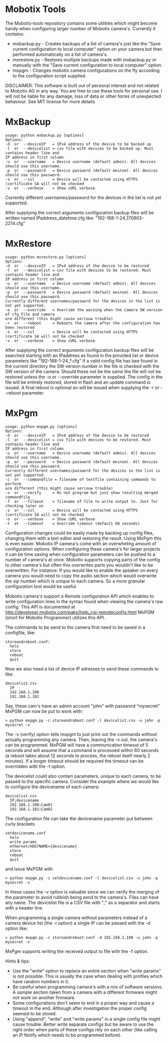 # Mobotix Tools
The Mobotix-tools repository contains some utilities which might become handy
when configuring larger number of Mobotix camera's.
Currently it contains:
* mxbackup.py  -  Creates backups of a list of camera's just like the "Save current 
configuration to local computer" option on your camera but then performed automatically
on a list of camera's.
* mxrestore.py  -  Restores multiple backups made with mxbackup.py or manually with the 
"Save current configuration to local computer" option.
* mxpgm  -  Changes mobotix camera configurations on the fly according to the configuration
script supplied.

DISCLAIMER: This software is built out of personal interest and not related to Mobotix AG 
in any way. You are free to use these tools for personal use. I will not be liable for any
damage, loss of data or other forms of unexpected behaviour. See MIT license for more details

# MxBackup
```
usage: python mxbackup.py [options]
Options:
-d  or  --deviceIP   = IPv4 address of the device to be backed up
-l  or  --devicelist = csv file with devices to be backed up. Must contains header line and 
IP address in first column
-u  or  --username   = Device username (default admin). All devices should use this username.
-p  or  --password   = Device password (default meinsm). All devices should use this password.
-s  or  --ssl        = Device will be contacted using HTTPS (certificate SA will not be checked
-v  or  --verbose    = Show cURL verbose
```
Currently different usernames/password for the devices in the list is not yet supported.

After supplying the correct arguments configuration backup files will be written named
IPaddress_datetime.cfg like: "192-168-1-24_170903-2214.cfg"

# MxRestore
```
usage: python mxrestore.py [options]
Options:
-d  or  --deviceIP   = IPv4 address of the device to be restored
-l  or  --devicelist = csv file with devices to be restored. Must contains header line and 
IP address in first column
-u  or  --username   = Device username (default admin). All devices should use this username.
-p  or  --password   = Device password (default meinsm). All devices should use this password.
Currently different usernames/password for the devices in the list is not yet supported.
-o  or  --override   = Override the warning when the Camera SW version of cfg file and camera
are different (this might cause seriouw trouble)
-r  or  --reboot     = Reboots the camera after the configuration has been restored
-s  or  --ssl        = Device will be contacted using HTTPS (certificate SA will not be checked
-v  or  --verbose    = Show cURL verbose
```
After supplying the correct arguments configuration backup files will be searched starting with 
an IPaddress as found in the provided list or device parameters like "192-168-1-24_*.cfg"
If a valid config file has bee found in the current directory the SW version number in the 
file is checked with the SW version of the camera. Should these not be the same the file will 
not be restored unless the -o or --override parameter is supplied.
The config in the file will be entirely restored, stored in flash and an update command is 
issued. A final reboot is optional an will be issued when supplying the -r or --reboot parameter.

# MxPgm
```
usage: python mxpgm.py [options]
Options:
-d  or  --deviceIP   = IPv4 address of the device to be restored
-l  or  --devicelist = csv file with devices to be restored. Must contains header line and 
IP address in first column
-u  or  --username   = Device username (default admin). All devices should use this username.
-p  or  --password   = Device password (default meinsm). All devices should use this password.
Currently different usernames/password for the devices in the list is not yet supported.
-c  or  --commandfile = filename of textfile containing commands to perform
are different (this might cause seriouw trouble)
-v  or  --verify     = Do not program but just show resulting merged commandfile
-f  or  --fileout    = filename of file to write output to. Just for checking later on
-s  or  --ssl        = Device will be contacted using HTTPS (certificate SA will not be checked
-o  or  --verbose    = Show cURL verbose
-t  ot  --timeout    = Override timeout (default 60 seconds)
```
Configuration changes could be easily made by backing up config files, changing them with a
text editor and restoring the result. Using MxPgm this is even easier.
Mobotix IP camera's come with an overwheling amount of configuration options. 
When configuring these camera's for larger projects it can be time saving when
configuration parameters can be pushed to a number of camera's at once.
Mobotix supports copying parts of the config to other camera's but often this 
overwrites parts you wouldn't like to be overwritten.
For instance: If you would like to enable the speaker on every camera you would 
need to copy the audio section which would overwrite the sip number which is 
unique to each camera.
So a more granular configuration tool would be useful.

Mobotix camera's support a Remote configuration API which enables to write 
configuration lines in the syntax found when viewing the camera's raw config.
This API is documented at http://developer.mobotix.com/paks/help_cgi-remoteconfig.html
MxPGM (short for Mobotix Programmer) utilizes this API.

The commands to be send to the camera first need to be saved in a configfile, like:
```
storeandreboot.conf:
  helo
  store
  reboot
  quit
```
Now we also need a list of device IP adresses to send these commands to like:
```
devicelist.csv
  IP
  192.168.1.100
  192.168.1.102
```

Say, these cam's have an admin account "john" with password "mysecret"
MxPGM can now be put to work with:
```
> python mxpgm.py -c storeandreboot.conf -l devicelist.csv -u john -p mysecret -v
```
The -v (verify) option tells mxpgm to just print out the commands without actually 
programming any camera. Then, leaving the -v out, the camera's can be programmed.
MxPGM will have a communication timeout of 5 seconds and will assume that a command is 
processed within 60 seconds (a reboot takes about 12 seconds to process, the reboot itself
nearly 2 minutes). If a longer timeout should be required the timeout can be overridden with
the -t option.

The devicelist could also contain parameters, unique to each camera, to be passed to the 
specific camera. Consider the example where we would like to configure the devicename of
each camera:
```
devicelist.csv
  IP;devicename
  192.168.1.100;Cam01
  192.168.1.102;Cam02
```
The configuration file can take the devicename parameter put between curly brackets
```
setdevicename.conf
  helo
  write params
  ethernet/HOSTNAME={devicename}
  store
  reboot
  quit
```
and issue MxPGM with
```
> python mxpgm.py -c setdevicename.conf -l devicelist.csv -u john -p mysecret -v
```
In these cases the -v option is valuable since we can verify the merging of the parameter
to avoid rubbish being send to the camera's.
Files can have any name. The devicelist file is a CSV file with ";" as a separator and 
starts with a header line.

When programming a single camera without parameters instead of a camera device list (the -l option)
a single IP can be passed with the -d option like:
```
> python mxpgm.py -c storeandreboot.conf -d 192.168.1.100 -u john -p mysecret -v
```
MxPgm supports writing the received output to file with the -f <filename> option.

Hints & tips:
* Use the "write" option to replace an entire section when "write params" is not possible. This is 
usually the case when dealing with profiles which have random numbers in it.
* Be careful when programming camera's with a mix of software versions. A sample section taken from
a camera with a different firmware might not work on another firmware.
* Some configurations don't seem to end in a proper way and cause a timeout in the end. Although
after investigation the proper config seemed to be stored. 
* Using "append", "write" and "write params" in a single config file might cause trouble. 
Better write separate configs but be aware to use the right order when parts of these configs rely
on each other (like calling an IP Notify which needs to be programmed before).
